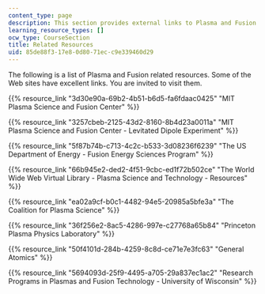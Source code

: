 ```yaml
---
content_type: page
description: This section provides external links to Plasma and Fusion related resources.
learning_resource_types: []
ocw_type: CourseSection
title: Related Resources
uid: 85de88f3-17e8-0d80-71ec-c9e339460d29
---
```


The following is a list of Plasma and Fusion related resources. Some of the Web sites have excellent links. You are invited to visit them.

{{% resource_link "3d30e90a-69b2-4b51-b6d5-fa6fdaac0425" "MIT Plasma Science and Fusion Center" %}}

{{% resource_link "3257cbeb-2125-43d2-8160-8b4d23a0011a" "MIT Plasma Science and Fusion Center - Levitated Dipole Experiment" %}}

{{% resource_link "5f87b74b-c713-4c2c-b533-3d08236f6239" "The US Department of Energy - Fusion Energy Sciences Program" %}}

{{% resource_link "66b945e2-ded2-4f51-9cbc-ed1f72b502ce" "The World Wide Web Virtual Library - Plasma Science and Technology - Resources" %}}

{{% resource_link "ea02a9cf-b0c1-4482-94e5-20985a5bfe3a" "The Coalition for Plasma Science" %}}

{{% resource_link "36f256e2-8ac5-4286-997e-c27768a65b84" "Princeton Plasma Physics Laboratory" %}}

{{% resource_link "50f4101d-284b-4259-8c8d-ce71e7e3fc63" "General Atomics" %}}

{{% resource_link "5694093d-25f9-4495-a705-29a837ec1ac2" "Research Programs in Plasmas and Fusion Technology - University of Wisconsin" %}}